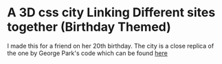 # A 3D css city Linking Different sites together (Birthday Themed)
I made this for a friend on her 20th birthday. The city is a close replica of the one by George Park's code which can be found [here](https://codepen.io/GeorgePark)


